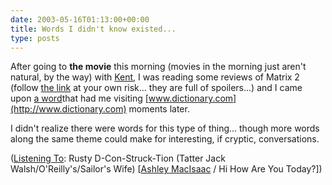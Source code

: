 ```yaml
---
date: 2003-05-16T01:13:00+00:00
title: Words I didn't know existed...
type: posts
---
```

After going to **the movie** this morning (movies in the morning just aren't natural, by the way) with [Kent](http://dotnetweblogs.com/ksharkey/posts/7083.aspx), I was reading some reviews of Matrix 2 (follow [the link](http://www.lasvegasmercury.com/2003/MERC-May-15-Thu-2003/21315704.html) at your own risk... they are full of spoilers...) and I came upon [a word](http://dictionary.reference.com/search?q=callipygian)that had me visiting [www.dictionary.com](http://www.dictionary.com) moments later.

I didn't realize there were words for this type of thing... though more words along the same theme could make for interesting, if cryptic, conversations.


  ([Listening To](https://learn.microsoft.com/en-us/previous-versions/dotnet/articles/ms973230(v=msdn.10)): Rusty D-Con-Struck-Tion (Tatter Jack Walsh/O'Reilly's/Sailor's Wife) [[Ashley MacIsaac](http://www.windowsmedia.com/mg/search.asp?srch=Ashley+MacIsaac) / Hi How Are You Today?])
